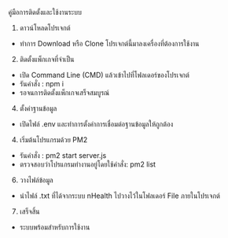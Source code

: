 คู่มือการติดตั้งและใช้งานระบบ
1. ดาวน์โหลดโปรเจกต์
- ทำการ Download หรือ Clone โปรเจกต์นี้มาลงเครื่องที่ต้องการใช้งาน

2. ติดตั้งแพ็กเกจที่จำเป็น
- เปิด Command Line (CMD) แล้วเข้าไปที่โฟลเดอร์ของโปรเจกต์
- รันคำสั่ง : npm i
- รอจนการติดตั้งแพ็กเกจเสร็จสมบูรณ์

4. ตั้งค่าฐานข้อมูล
- เปิดไฟล์ .env และทำการตั้งค่าการเชื่อมต่อฐานข้อมูลให้ถูกต้อง

4. เริ่มต้นโปรแกรมด้วย PM2
- รันคำสั่ง : pm2 start server.js
- ตรวจสอบว่าโปรแกรมทำงานอยู่โดยใช้คำสั่ง: pm2 list

6. วางไฟล์ข้อมูล
- นำไฟล์ .txt ที่ได้จากระบบ nHealth ไปวางไว้ในโฟลเดอร์ File ภายในโปรเจกต์

7. เสร็จสิ้น
- ระบบพร้อมสำหรับการใช้งาน
